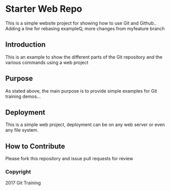 # Starter Web Repo

This is a simple website project for showing how to use Git and Github.. Adding a line for rebasing exampleQ, more changes from myfeature branch

## Introduction

This is an example to show the different parts of the Git repository and the various commands using a web project

## Purpose

As stated above, the main purpose is to provide simple examples for Git training demos...

## Deployment

This is a simple web project, deployment can be on any web server or even any file system.

## How to Contribute

Please fork this repository and issue pull requests for review

### Copyright

2017 Git Training
